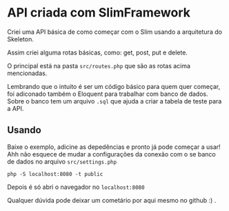 # API criada com SlimFramework

Criei uma API básica de como começar com o Slim usando a arquitetura do Skeleton.

Assim criei alguma rotas básicas, como: get, post, put e delete.

O principal está na pasta `src/routes.php` que são as rotas acima mencionadas.

Lembrando que o intuito é ser um código básico para quem quer começar, foi adiconado também o Eloquent para trabalhar com banco de dados. Sobre o banco tem um arquivo `.sql` que ajuda a criar a tabela de teste para a API.

## Usando

Baixe o exemplo, adicine as depedências e pronto já pode começar a usar!
Ahh não esquece de mudar a configurações da conexão com o se banco de dados no arquivo `src/settings.php`

    php -S localhost:8080 -t public

Depois é só abri o navegador no `localhost:8080`

Qualquer dúvida pode deixar um cometário por aqui mesmo no github :) .
